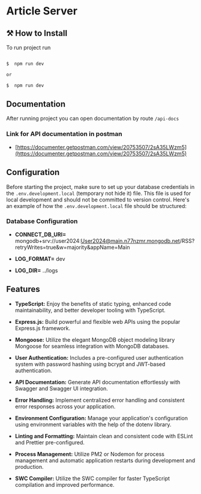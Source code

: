 # Article Server

## ⚒ How to Install

To run project run

```bash

$  npm run dev

or

$  npm run dev

```

## Documentation

After running project you can open documentation by route `/api-docs`

### Link for API documentation in postman

- [https://documenter.getpostman.com/view/20753507/2sA35LWzm5](https://documenter.getpostman.com/view/20753507/2sA35LWzm5)

## Configuration

Before starting the project, make sure to set up your database credentials in the `.env.development.local` (temporary not hide it) file. This file is used for local development and should not be committed to version control. Here's an example of how the `.env.development.local` file should be structured:

### Database Configuration

- **CONNECT_DB_URI=** mongodb+srv://user2024:User2024@main.n77nzmr.mongodb.net/RSS?retryWrites=true&w=majority&appName=Main

- **LOG_FORMAT=** dev

- **LOG_DIR=** ../logs

## Features

- **TypeScript:** Enjoy the benefits of static typing, enhanced code maintainability, and better developer tooling with TypeScript.

- **Express.js:** Build powerful and flexible web APIs using the popular Express.js framework.

- **Mongoose:** Utilize the elegant MongoDB object modeling library Mongoose for seamless integration with MongoDB databases.

- **User Authentication:** Includes a pre-configured user authentication system with password hashing using bcrypt and JWT-based authentication.

- **API Documentation:** Generate API documentation effortlessly with Swagger and Swagger UI integration.

- **Error Handling:** Implement centralized error handling and consistent error responses across your application.

- **Environment Configuration:** Manage your application's configuration using environment variables with the help of the dotenv library.

- **Linting and Formatting:** Maintain clean and consistent code with ESLint and Prettier pre-configured.

- **Process Management:** Utilize PM2 or Nodemon for process management and automatic application restarts during development and production.

- **SWC Compiler:** Utilize the SWC compiler for faster TypeScript compilation and improved performance.
